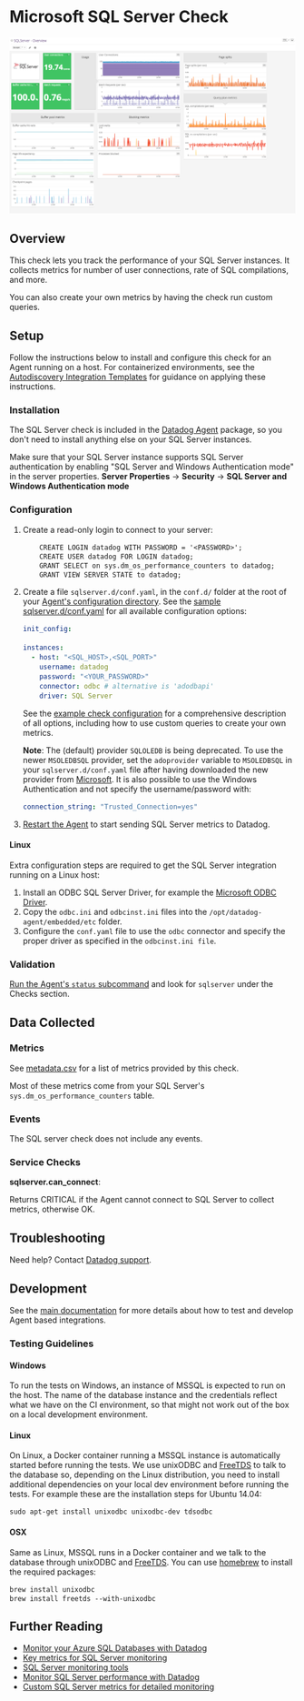 # Microsoft SQL Server Check

![SQL server Graph][1]

## Overview

This check lets you track the performance of your SQL Server instances. It collects metrics for number of user connections, rate of SQL compilations, and more.

You can also create your own metrics by having the check run custom queries.

## Setup

Follow the instructions below to install and configure this check for an Agent running on a host. For containerized environments, see the [Autodiscovery Integration Templates][2] for guidance on applying these instructions.

### Installation

The SQL Server check is included in the [Datadog Agent][3] package, so you don't need to install anything else on your SQL Server instances.

Make sure that your SQL Server instance supports SQL Server authentication by enabling "SQL Server and Windows Authentication mode" in the server properties.
**Server Properties** -> **Security** -> **SQL Server and Windows Authentication mode**

### Configuration

1. Create a read-only login to connect to your server:

   ```text
       CREATE LOGIN datadog WITH PASSWORD = '<PASSWORD>';
       CREATE USER datadog FOR LOGIN datadog;
       GRANT SELECT on sys.dm_os_performance_counters to datadog;
       GRANT VIEW SERVER STATE to datadog;
   ```

2. Create a file `sqlserver.d/conf.yaml`, in the `conf.d/` folder at the root of your [Agent's configuration directory][4].
   See the [sample sqlserver.d/conf.yaml][5] for all available configuration options:

   ```yaml
   init_config:

   instances:
     - host: "<SQL_HOST>,<SQL_PORT>"
       username: datadog
       password: "<YOUR_PASSWORD>"
       connector: odbc # alternative is 'adodbapi'
       driver: SQL Server
   ```

    See the [example check configuration][5] for a comprehensive description of all options, including how to use custom queries to create your own metrics.

    **Note**: The (default) provider `SQLOLEDB` is being deprecated. To use the newer `MSOLEDBSQL` provider, set the `adoprovider` variable to `MSOLEDBSQL` in your `sqlserver.d/conf.yaml` file after having downloaded the new provider from [Microsoft][6]. It is also possible to use the Windows Authentication and not specify the username/password with:

      ```yaml
      connection_string: "Trusted_Connection=yes"
      ```

3. [Restart the Agent][7] to start sending SQL Server metrics to Datadog.

#### Linux

Extra configuration steps are required to get the SQL Server integration running on a Linux host:

1. Install an ODBC SQL Server Driver, for example the [Microsoft ODBC Driver][8].
2. Copy the `odbc.ini` and `odbcinst.ini` files into the `/opt/datadog-agent/embedded/etc` folder.
3. Configure the `conf.yaml` file to use the `odbc` connector and specify the proper driver as specified in the `odbcinst.ini file`.

### Validation

[Run the Agent's `status` subcommand][9] and look for `sqlserver` under the Checks section.

## Data Collected

### Metrics

See [metadata.csv][10] for a list of metrics provided by this check.

Most of these metrics come from your SQL Server's `sys.dm_os_performance_counters` table.

### Events

The SQL server check does not include any events.

### Service Checks

**sqlserver.can_connect**:

Returns CRITICAL if the Agent cannot connect to SQL Server to collect metrics, otherwise OK.

## Troubleshooting

Need help? Contact [Datadog support][11].

## Development

See the [main documentation][12] for more details about how to test and develop Agent based integrations.

### Testing Guidelines

#### Windows

To run the tests on Windows, an instance of MSSQL is expected to run on the host. The name of the database instance and the credentials reflect what we have on the CI environment, so that might not work out of the box on a local development environment.

#### Linux

On Linux, a Docker container running a MSSQL instance is automatically started before running the tests. We use unixODBC and [FreeTDS][13] to talk to the database so, depending on the Linux distribution, you need to install additional dependencies on your local dev environment before running the tests. For example these are the installation steps for Ubuntu 14.04:

```shell
sudo apt-get install unixodbc unixodbc-dev tdsodbc
```

#### OSX

Same as Linux, MSSQL runs in a Docker container and we talk to the database through unixODBC and [FreeTDS][13]. You can use [homebrew][14] to install the required packages:

```shell
brew install unixodbc
brew install freetds --with-unixodbc
```

## Further Reading

- [Monitor your Azure SQL Databases with Datadog][15]
- [Key metrics for SQL Server monitoring][16]
- [SQL Server monitoring tools][17]
- [Monitor SQL Server performance with Datadog][18]
- [Custom SQL Server metrics for detailed monitoring][19]

[1]: https://raw.githubusercontent.com/DataDog/integrations-core/master/sqlserver/images/sqlserver_dashboard.png
[2]: https://docs.datadoghq.com/agent/autodiscovery/integrations
[3]: https://app.datadoghq.com/account/settings#agent
[4]: https://docs.datadoghq.com/agent/guide/agent-configuration-files/#agent-configuration-directory
[5]: https://github.com/DataDog/integrations-core/blob/master/sqlserver/datadog_checks/sqlserver/data/conf.yaml.example
[6]: https://docs.microsoft.com/en-us/sql/connect/oledb/oledb-driver-for-sql-server?view=sql-server-2017
[7]: https://docs.datadoghq.com/agent/guide/agent-commands/#start-stop-and-restart-the-agent
[8]: https://docs.microsoft.com/en-us/sql/connect/odbc/linux-mac/installing-the-microsoft-odbc-driver-for-sql-server?view=sql-server-2017
[9]: https://docs.datadoghq.com/agent/guide/agent-commands/#agent-status-and-information
[10]: https://github.com/DataDog/integrations-core/blob/master/sqlserver/metadata.csv
[11]: https://docs.datadoghq.com/help
[12]: https://docs.datadoghq.com/developers/integrations
[13]: http://www.freetds.org
[14]: https://brew.sh
[15]: https://www.datadoghq.com/blog/monitor-azure-sql-databases-datadog
[16]: https://www.datadoghq.com/blog/sql-server-monitoring
[17]: https://www.datadoghq.com/blog/sql-server-monitoring-tools
[18]: https://www.datadoghq.com/blog/sql-server-performance
[19]: https://www.datadoghq.com/blog/sql-server-metrics
